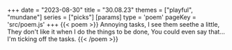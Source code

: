 +++
date = "2023-08-30"
title = "30.08.23"
themes = ["playful", "mundane"]
series = ["picks"]
[params]
  type = 'poem'
  pageKey = 'src/poem.js'
+++
{{< poem >}}
Annoying tasks,
I see them seethe a little,
They don't like it when I do the things to be done,
You could even say that...
I'm ticking off the tasks.
{{< /poem >}}